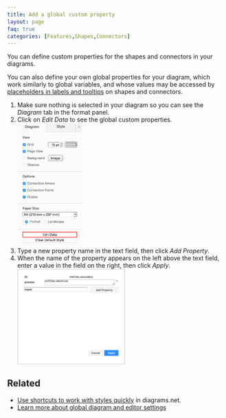 ```yaml
---
title: Add a global custom property
layout: page
faq: true
categories: [Features,Shapes,Connectors]
---
```


You can define custom properties for the shapes and connectors in your diagrams. 

You can also define your own global properties for your diagram, which work similarly to global variables, and whose values may be accessed by [placeholders in labels and tooltips](/blog/placeholders.html) on shapes and connectors.

1. Make sure nothing is selected in your diagram so you can see the _Diagram_ tab in the format panel.
2. Click on _Edit Data_ to see the global custom properties.
<br /><img src="/assets/img/blog/diagram-tab-edit-data.png" style="width=100%;max-width:150px;height:auto;" alt="Click on Edit Data to see the diagram's custom global properties">
3. Type a new property name in the text field, then click _Add Property_.
4. When the name of the property appears on the left above the text field, enter a value in the field on the right, then click _Apply_.
<br /><img src="/assets/img/blog/diagram-tab-add-global-properties.png" style="width=100%;max-width:250px;height:auto;" alt="Add new custom global properties, edit and delete existing properties, then click Apply">

## Related

* [Use shortcuts to work with styles quickly](/blog/shortcut-styles) in diagrams.net.
* [Learn more about global diagram and editor settings](/doc/faq/diagram-options.html)